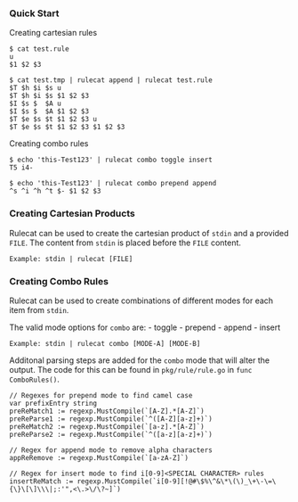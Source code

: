 ### Quick Start
Creating cartesian rules
```
$ cat test.rule
u
$1 $2 $3

$ cat test.tmp | rulecat append | rulecat test.rule
$T $h $i $s u
$T $h $i $s $1 $2 $3
$I $s $  $A u
$I $s $  $A $1 $2 $3
$T $e $s $t $1 $2 $3 u
$T $e $s $t $1 $2 $3 $1 $2 $3
```
Creating combo rules
```
$ echo 'this-Test123' | rulecat combo toggle insert
T5 i4-

$ echo 'this-Test123' | rulecat combo prepend append
^s ^i ^h ^t $- $1 $2 $3
```

### Creating Cartesian Products
Rulecat can be used to create the cartesian product of `stdin` and a provided
`FILE`. The content from `stdin` is placed before the `FILE` content.
```
Example: stdin | rulecat [FILE]
```

### Creating Combo Rules
Rulecat can be used to create combinations of different modes for each item
from `stdin`. 

The valid mode options for `combo` are:
    - toggle
    - prepend
    - append
    - insert

```
Example: stdin | rulecat combo [MODE-A] [MODE-B]
```

Additonal parsing steps are added for the `combo` mode that will alter the
output. The code for this can be found in `pkg/rule/rule.go` in `func
ComboRules()`.
```
// Regexes for prepend mode to find camel case
var prefixEntry string
preReMatch1 := regexp.MustCompile(`[A-Z].*[A-Z]`)
preReParse1 := regexp.MustCompile(`^([A-Z][a-z]+)`)
preReMatch2 := regexp.MustCompile(`[a-z].*[A-Z]`)
preReParse2 := regexp.MustCompile(`^([a-z][a-z]+)`)

// Regex for append mode to remove alpha characters
appReRemove := regexp.MustCompile(`[a-zA-Z]`)

// Regex for insert mode to find i[0-9]<SPECIAL CHARACTER> rules
insertReMatch := regexp.MustCompile(`i[0-9][!@#\$%\^&\*\(\)_\+\-\=\{\}\[\]\\\|;:'",<\.>\/\?~]`)
```
